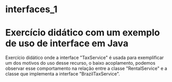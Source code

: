 # interfaces_1
# Exercício didático com um exemplo de uso de interface em Java
Exercício didático onde a interface "TaxService" é usada para exemplificar um dos motivos do uso desse recurso, o baixo acoplamento,
podemos observar esse comportamento na relação entre a classe "RentalService" e a classe que implementa a interface "BrazilTaxService".
